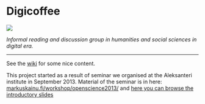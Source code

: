 # Digicoffee

![](http://fc06.deviantart.net/fs70/f/2013/153/2/6/digi_coffee_by_theanimalfan90-d67mr4o.png)

*Informal reading and discussion group in humanities and social sciences in digital era.*

*****

See the [wiki](https://github.com/digieast/digicoffee/wiki) for some nice content.


This project started as a result of seminar we organised at the Aleksanteri institute in September 2013. Material of the seminar is in here: [markuskainu.fi/workshop/openscience2013/](http://markuskainu.fi/workshop/openscience2013/) and [here you can browse the introductory slides](http://markuskainu.fi/workshop/openscience2013/openscience2013_slides.html#/)

